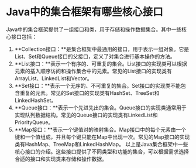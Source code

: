 # Java中的集合框架有哪些核心接口
Java中的集合框架提供了一组接口和类，用于存储和操作数据集合。其中一些核心接口包括：
1. **Collection接口：**是集合框架中最通用的接口，用于表示一组对象。它是List、Set和Queue接口的父接口，定义了对集合进行基本操作的方法。
2. **List接口：**表示一个有序的、可重复的集合。List接口的实现类可以根据元素的插入顺序访问和操作集合中的元素。常见的List接口的实现类有ArrayList、LinkedList和Vector。
3. **Set接口：**表示一个无序的、不可重复的集合。Set接口的实现类不能包含重复的元素。常见的Set接口的实现类有HashSet、TreeSet和LinkedHashSet。
4. **Queue接口：**表示一个先进先出的集合。Queue接口的实现类通常用于实现队列数据结构。常见的Queue接口的实现类有LinkedList和PriorityQueue。
5. **Map接口：**表示一个键值对的映射集合。Map接口中的每个元素由一个键和一个值组成，并且每个键只能在Map中出现一次。常见的Map接口的实现类有HashMap、TreeMap和LinkedHashMap。
以上是Java集合框架中一些核心接口的介绍。这些接口提供了不同类型和功能的集合，可以根据需求选择合适的接口和实现类来存储和操作数据。

